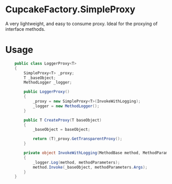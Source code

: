 # CupcakeFactory.SimpleProxy

A very lightweight, and easy to consume proxy. Ideal for the proxying of interface methods.

# Usage

```csharp	
	public class LoggerProxy<T>
    {        
        SimpleProxy<T> _proxy;
		T _baseObject;
		MethodLogger _logger;

		public LoggerProxy()
        {
            _proxy = new SimpleProxy<T>(InvokeWithLogging);			
			_logger = new MethodLogger();
        }

		public T CreateProxy(T baseObject)
		{
			_baseObject = baseObject;

			return (T)_proxy.GetTransparentProxy();
		}

		private object InvokeWithLogging(MethodBase method, MethodParameterCollection methodParameters)
        {
			_logger.Log(method, methodParameters);
			method.Invoke(_baseObject, methodParameters.Args);
		}
	}
```